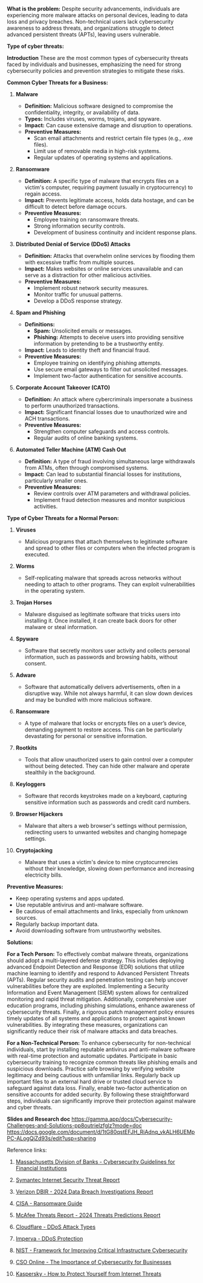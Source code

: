 **What is the problem:**
Despite security advancements, individuals are experiencing more malware attacks on personal devices, leading to data loss and privacy breaches. Non-technical users lack cybersecurity awareness to address threats, and organizations struggle to detect advanced persistent threats (APTs), leaving users vulnerable.

**Type of cyber threats:**

**Introduction**
These are the most common types of cybersecurity threats faced by individuals and businesses, emphasizing the need for strong cybersecurity policies and prevention strategies to mitigate these risks.

**Common Cyber Threats for a Business:**

1. **Malware**
   - **Definition:** Malicious software designed to compromise the confidentiality, integrity, or availability of data.
   - **Types:** Includes viruses, worms, trojans, and spyware.
   - **Impact:** Can cause extensive damage and disruption to operations.
   - **Preventive Measures:**
     - Scan email attachments and restrict certain file types (e.g., .exe files).
     - Limit use of removable media in high-risk systems.
     - Regular updates of operating systems and applications.

2. **Ransomware**
   - **Definition:** A specific type of malware that encrypts files on a victim's computer, requiring payment (usually in cryptocurrency) to regain access.
   - **Impact:** Prevents legitimate access, holds data hostage, and can be difficult to detect before damage occurs.
   - **Preventive Measures:**
     - Employee training on ransomware threats.
     - Strong information security controls.
     - Development of business continuity and incident response plans.

3. **Distributed Denial of Service (DDoS) Attacks**
   - **Definition:** Attacks that overwhelm online services by flooding them with excessive traffic from multiple sources.
   - **Impact:** Makes websites or online services unavailable and can serve as a distraction for other malicious activities.
   - **Preventive Measures:**
     - Implement robust network security measures.
     - Monitor traffic for unusual patterns.
     - Develop a DDoS response strategy.

4. **Spam and Phishing**
   - **Definitions:**
     - **Spam:** Unsolicited emails or messages.
     - **Phishing:** Attempts to deceive users into providing sensitive information by pretending to be a trustworthy entity.
   - **Impact:** Leads to identity theft and financial fraud.
   - **Preventive Measures:**
     - Employee training on identifying phishing attempts.
     - Use secure email gateways to filter out unsolicited messages.
     - Implement two-factor authentication for sensitive accounts.

5. **Corporate Account Takeover (CATO)**
   - **Definition:** An attack where cybercriminals impersonate a business to perform unauthorized transactions.
   - **Impact:** Significant financial losses due to unauthorized wire and ACH transactions.
   - **Preventive Measures:**
     - Strengthen computer safeguards and access controls.
     - Regular audits of online banking systems.

6. **Automated Teller Machine (ATM) Cash Out**
   - **Definition:** A type of fraud involving simultaneous large withdrawals from ATMs, often through compromised systems.
   - **Impact:** Can lead to substantial financial losses for institutions, particularly smaller ones.
   - **Preventive Measures:**
     - Review controls over ATM parameters and withdrawal policies.
     - Implement fraud detection measures and monitor suspicious activities.

**Type of Cyber Threats for a Normal Person:**

1. **Viruses**
   - Malicious programs that attach themselves to legitimate software and spread to other files or computers when the infected program is executed.

2. **Worms**
   - Self-replicating malware that spreads across networks without needing to attach to other programs. They can exploit vulnerabilities in the operating system.

3. **Trojan Horses**
   - Malware disguised as legitimate software that tricks users into installing it. Once installed, it can create back doors for other malware or steal information.

4. **Spyware**
   - Software that secretly monitors user activity and collects personal information, such as passwords and browsing habits, without consent.

5. **Adware**
   - Software that automatically delivers advertisements, often in a disruptive way. While not always harmful, it can slow down devices and may be bundled with more malicious software.

6. **Ransomware**
   - A type of malware that locks or encrypts files on a user’s device, demanding payment to restore access. This can be particularly devastating for personal or sensitive information.

7. **Rootkits**
   - Tools that allow unauthorized users to gain control over a computer without being detected. They can hide other malware and operate stealthily in the background.

8. **Keyloggers**
   - Software that records keystrokes made on a keyboard, capturing sensitive information such as passwords and credit card numbers.

9. **Browser Hijackers**
   - Malware that alters a web browser's settings without permission, redirecting users to unwanted websites and changing homepage settings.

10. **Cryptojacking**
    - Malware that uses a victim's device to mine cryptocurrencies without their knowledge, slowing down performance and increasing electricity bills.

**Preventive Measures:**
- Keep operating systems and apps updated.
- Use reputable antivirus and anti-malware software.
- Be cautious of email attachments and links, especially from unknown sources.
- Regularly backup important data.
- Avoid downloading software from untrustworthy websites.

**Solutions:**

**For a Tech Person:**
To effectively combat malware threats, organizations should adopt a multi-layered defense strategy. This includes deploying advanced Endpoint Detection and Response (EDR) solutions that utilize machine learning to identify and respond to Advanced Persistent Threats (APTs). Regular security audits and penetration testing can help uncover vulnerabilities before they are exploited. Implementing a Security Information and Event Management (SIEM) system allows for centralized monitoring and rapid threat mitigation. Additionally, comprehensive user education programs, including phishing simulations, enhance awareness of cybersecurity threats. Finally, a rigorous patch management policy ensures timely updates of all systems and applications to protect against known vulnerabilities. By integrating these measures, organizations can significantly reduce their risk of malware attacks and data breaches.

**For a Non-Technical Person:**
To enhance cybersecurity for non-technical individuals, start by installing reputable antivirus and anti-malware software with real-time protection and automatic updates. Participate in basic cybersecurity training to recognize common threats like phishing emails and suspicious downloads. Practice safe browsing by verifying website legitimacy and being cautious with unfamiliar links. Regularly back up important files to an external hard drive or trusted cloud service to safeguard against data loss. Finally, enable two-factor authentication on sensitive accounts for added security. By following these straightforward steps, individuals can significantly improve their protection against malware and cyber threats.


**Slides and Research doc**
https://gamma.app/docs/Cybersecurity-Challenges-and-Solutions-pp8outrielzfglz?mode=doc
https://docs.google.com/document/d/1tG80qstEFJH_RiAdnq_vkALH6UEMpPC-ALogQjZd93s/edit?usp=sharing

Reference links:

1. [Massachusetts Division of Banks - Cybersecurity Guidelines for Financial Institutions](https://www.mass.gov/guides/cybersecurity-guidelines-for-financial-institutions)

2. [Symantec Internet Security Threat Report](https://www.broadcom.com/company/newsroom/press-releases?filtrers=1516&category=internet-security-threat-report)

3. [Verizon DBIR - 2024 Data Breach Investigations Report](https://enterprise.verizon.com/resources/reports/dbir/)

4. [CISA - Ransomware Guide](https://www.cisa.gov/stopransomware)

5. [McAfee Threats Report - 2024 Threats Predictions Report](https://www.mcafee.com/enterprise/en-us/security-awareness/reports/threats-predictions-2024.html)

6. [Cloudflare - DDoS Attack Types](https://www.cloudflare.com/learning/ddos/ddos-attack-types/)

7. [Imperva - DDoS Protection](https://www.imperva.com/learn/ddos/ddos-protection/)

8. [NIST - Framework for Improving Critical Infrastructure Cybersecurity](https://www.nist.gov/cyberframework)

9. [CSO Online - The Importance of Cybersecurity for Businesses](https://www.csoonline.com/article/3651333/why-cybersecurity-needs-to-be-a-top-priority-for-small-businesses.html)

10. [Kaspersky - How to Protect Yourself from Internet Threats](https://www.kaspersky.com/resource-center/preemptive-safety/how-to-protect-yourself-from-internet-threats)
